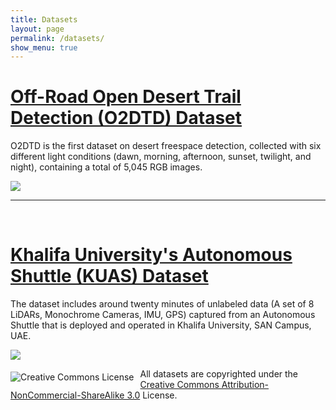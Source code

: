 ```yaml
---
title: Datasets
layout: page
permalink: /datasets/
show_menu: true
---
```


# <a href="https://datasets.bilalhassan.net">Off-Road Open Desert Trail Detection (O2DTD) Dataset</a>
O2DTD is the first dataset on desert freespace detection, collected with six different light conditions (dawn, morning, afternoon, sunset, twilight, and night), containing a total of 5,045 RGB images.

<img src="/assets/O2DTD_Dataset_Demo_cropped.gif"/>


<br>
<hr>
<br>

# <a href="/datasets/shuttle/">Khalifa University's Autonomous Shuttle (KUAS) Dataset</a>
The dataset includes around twenty minutes of unlabeled data (A set of 8 LiDARs, Monochrome Cameras, IMU, GPS) captured from an Autonomous Shuttle that is deployed and operated in Khalifa University, SAN Campus, UAE.

<img src="/assets/KUAS_Dataset_cropped.png"/>

<br>


<img alt="Creative Commons License" style="border-width:0;float:left;margin-top:5px; margin-right:10px" src="http://i.creativecommons.org/l/by-nc-sa/3.0/88x31.png">All datasets  are copyrighted under the <a rel="license" href="http://creativecommons.org/licenses/by-nc-sa/3.0/">Creative Commons Attribution-NonCommercial-ShareAlike 3.0</a> License. 
